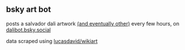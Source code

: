 ## bsky art bot

posts a salvador dali artwork [(and eventually other)](/meta/) every few hours, on [dalibot.bsky.social](https://bsky.app/profile/dalibot.bsky.social)

data scraped using [lucasdavid/wikiart](https://github.com/lucasdavid/wikiart/)
